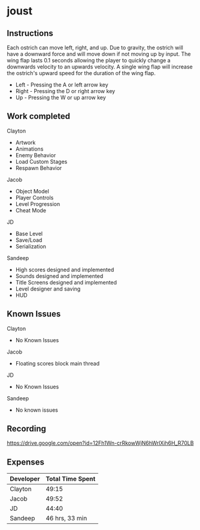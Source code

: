 # joust

## Instructions
Each ostrich can move left, right, and up. Due to gravity, the ostrich will have a downward force and 
will move down if not moving up by input. The wing flap lasts 0.1 seconds allowing the player to quickly change a downwards velocity 
to an upwards velocity. A single wing flap will increase the ostrich's upward speed for the duration of the wing flap.

* Left - Pressing the A or left arrow key
* Right - Pressing the D or right arrow key
* Up - Pressing the W or up arrow key

## Work completed
Clayton
* Artwork
* Animations
* Enemy Behavior
* Load Custom Stages
* Respawn Behavior

Jacob
* Object Model
* Player Controls
* Level Progression
* Cheat Mode

JD
* Base Level
* Save/Load
* Serialization

Sandeep
* High scores designed and implemented
* Sounds designed and implemented
* Title Screens designed and implemented
* Level designer and saving
* HUD

## Known Issues
Clayton
* No Known Issues

Jacob
* Floating scores block main thread

JD
* No Known Issues

Sandeep
* No known issues

## Recording
https://drive.google.com/open?id=12Fh1Wn-crRkowWjN6hWrlXih6H_R70LB

## Expenses
| Developer | Total Time Spent |
|-----------|------------------|
| Clayton | 49:15 |
| Jacob | 49:52 |
| JD | 44:40 |
| Sandeep | 46 hrs, 33 min |
